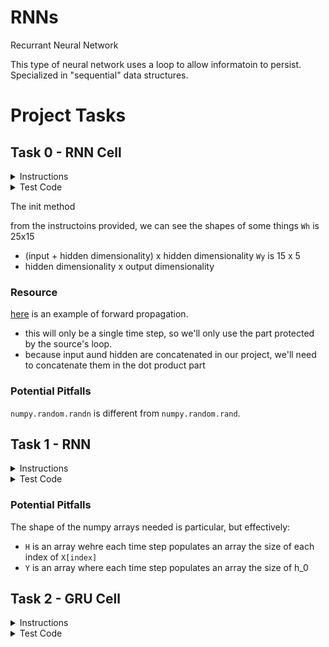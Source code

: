 # RNNs

Recurrant Neural Network

This type of neural network uses a loop to allow informatoin to persist. Specialized in "sequential" data structures.


# Project Tasks

## Task 0 - RNN Cell

<details>
    <summary>Instructions</summary>

Create the class `RNNCell` that represents a cell of a simple RNN:


* class constructor `def __init__(self, i, h, o):`

    * `i` is the dimensionality of the data

    * `h` is the dimensionality of the hidden state

    * `o` is the dimensionality of the outputs

    * Creates the public instance attributes `Wh`, `Wy`, `bh`, by that represent the weights and biases of the cell

        * `Wh` and `bh` are for the concatenated hidden state and input data

        * `Wy` and `by` are for the output

    * The weights should be initialized using a random normal distribution in the order listed above

    * The weights will be used on the right side for matrix multiplication

    * The biases should be initialized as zeros

&nbsp;

  * public instance method `def forward(self, h_prev, x_t):` that performs forward propagation for one time step

    * `x_t` is a `numpy.ndarray` of shape `(m, i)` that contains the data input for the cell

    * `m` is the batche size for the data

    * `h_prev` is a `numpy.ndarray` of shape `(m, h)` containing the previous hidden state

    * The output of the cell should use a softmax activation function

    * Returns: `h_next`, `y`

        * `h_next` is the next hidden state

        * `y` is the output of the cell

</details>


<details>
    <summary>Test Code</summary>
    $ cat 0-main.py
    #!/usr/bin/env python3

    import numpy as np
    RNNCell = __import__('0-rnn_cell').RNNCell

    np.random.seed(0)
    rnn_cell = RNNCell(10, 15, 5)
    print("Wh:", rnn_cell.Wh)
    print("Wy:", rnn_cell.Wy)
    print("bh:", rnn_cell.bh)
    print("by:", rnn_cell.by)
    rnn_cell.bh = np.random.randn(1, 15)
    rnn_cell.by = np.random.randn(1, 5)
    h_prev = np.random.randn(8, 15)
    x_t = np.random.randn(8, 10)
    h, y = rnn_cell.forward(h_prev, x_t)
    print(h.shape)
    print(h)
    print(y.shape)
    print(y)
    $ ./0-main.py
    Wh: [[ 1.76405235  0.40015721  0.97873798  2.2408932   1.86755799 -0.97727788
    0.95008842 -0.15135721 -0.10321885  0.4105985   0.14404357  1.45427351
    0.76103773  0.12167502  0.44386323]
    [ 0.33367433  1.49407907 -0.20515826  0.3130677  -0.85409574 -2.55298982
    0.6536186   0.8644362  -0.74216502  2.26975462 -1.45436567  0.04575852
    -0.18718385  1.53277921  1.46935877]
    [ 0.15494743  0.37816252 -0.88778575 -1.98079647 -0.34791215  0.15634897
    1.23029068  1.20237985 -0.38732682 -0.30230275 -1.04855297 -1.42001794
    -1.70627019  1.9507754  -0.50965218]
    [-0.4380743  -1.25279536  0.77749036 -1.61389785 -0.21274028 -0.89546656
    0.3869025  -0.51080514 -1.18063218 -0.02818223  0.42833187  0.06651722
    0.3024719  -0.63432209 -0.36274117]
    [-0.67246045 -0.35955316 -0.81314628 -1.7262826   0.17742614 -0.40178094
    -1.63019835  0.46278226 -0.90729836  0.0519454   0.72909056  0.12898291
    1.13940068 -1.23482582  0.40234164]
    [-0.68481009 -0.87079715 -0.57884966 -0.31155253  0.05616534 -1.16514984
    0.90082649  0.46566244 -1.53624369  1.48825219  1.89588918  1.17877957
    -0.17992484 -1.07075262  1.05445173]
    [-0.40317695  1.22244507  0.20827498  0.97663904  0.3563664   0.70657317
    0.01050002  1.78587049  0.12691209  0.40198936  1.8831507  -1.34775906
    -1.270485    0.96939671 -1.17312341]
    [ 1.94362119 -0.41361898 -0.74745481  1.92294203  1.48051479  1.86755896
    0.90604466 -0.86122569  1.91006495 -0.26800337  0.8024564   0.94725197
    -0.15501009  0.61407937  0.92220667]
    [ 0.37642553 -1.09940079  0.29823817  1.3263859  -0.69456786 -0.14963454
    -0.43515355  1.84926373  0.67229476  0.40746184 -0.76991607  0.53924919
    -0.67433266  0.03183056 -0.63584608]
    [ 0.67643329  0.57659082 -0.20829876  0.39600671 -1.09306151 -1.49125759
    0.4393917   0.1666735   0.63503144  2.38314477  0.94447949 -0.91282223
    1.11701629 -1.31590741 -0.4615846 ]
    [-0.06824161  1.71334272 -0.74475482 -0.82643854 -0.09845252 -0.66347829
    1.12663592 -1.07993151 -1.14746865 -0.43782004 -0.49803245  1.92953205
    0.94942081  0.08755124 -1.22543552]
    [ 0.84436298 -1.00021535 -1.5447711   1.18802979  0.31694261  0.92085882
    0.31872765  0.85683061 -0.65102559 -1.03424284  0.68159452 -0.80340966
    -0.68954978 -0.4555325   0.01747916]
    [-0.35399391 -1.37495129 -0.6436184  -2.22340315  0.62523145 -1.60205766
    -1.10438334  0.05216508 -0.739563    1.5430146  -1.29285691  0.26705087
    -0.03928282 -1.1680935   0.52327666]
    [-0.17154633  0.77179055  0.82350415  2.16323595  1.33652795 -0.36918184
    -0.23937918  1.0996596   0.65526373  0.64013153 -1.61695604 -0.02432612
    -0.73803091  0.2799246  -0.09815039]
    [ 0.91017891  0.31721822  0.78632796 -0.4664191  -0.94444626 -0.41004969
    -0.01702041  0.37915174  2.25930895 -0.04225715 -0.955945   -0.34598178
    -0.46359597  0.48148147 -1.54079701]
    [ 0.06326199  0.15650654  0.23218104 -0.59731607 -0.23792173 -1.42406091
    -0.49331988 -0.54286148  0.41605005 -1.15618243  0.7811981   1.49448454
    -2.06998503  0.42625873  0.67690804]
    [-0.63743703 -0.39727181 -0.13288058 -0.29779088 -0.30901297 -1.67600381
    1.15233156  1.07961859 -0.81336426 -1.46642433  0.52106488 -0.57578797
    0.14195316 -0.31932842  0.69153875]
    [ 0.69474914 -0.72559738 -1.38336396 -1.5829384   0.61037938 -1.18885926
    -0.50681635 -0.59631404 -0.0525673  -1.93627981  0.1887786   0.52389102
    0.08842209 -0.31088617  0.09740017]
    [ 0.39904635 -2.77259276  1.95591231  0.39009332 -0.65240858 -0.39095338
    0.49374178 -0.11610394 -2.03068447  2.06449286 -0.11054066  1.02017271
    -0.69204985  1.53637705  0.28634369]
    [ 0.60884383 -1.04525337  1.21114529  0.68981816  1.30184623 -0.62808756
    -0.48102712  2.3039167  -1.06001582 -0.1359497   1.13689136  0.09772497
    0.58295368 -0.39944903  0.37005589]
    [-1.30652685  1.65813068 -0.11816405 -0.6801782   0.66638308 -0.46071979
    -1.33425847 -1.34671751  0.69377315 -0.15957344 -0.13370156  1.07774381
    -1.12682581 -0.73067775 -0.38487981]
    [ 0.09435159 -0.04217145 -0.28688719 -0.0616264  -0.10730528 -0.71960439
    -0.81299299  0.27451636 -0.89091508 -1.15735526 -0.31229225 -0.15766702
    2.2567235  -0.70470028  0.94326072]
    [ 0.74718833 -1.18894496  0.77325298 -1.18388064 -2.65917224  0.60631952
    -1.75589058  0.45093446 -0.6840109   1.6595508   1.0685094  -0.4533858
    -0.68783761 -1.2140774  -0.44092263]
    [-0.2803555  -0.36469354  0.15670386  0.5785215   0.34965446 -0.76414392
    -1.43779147  1.36453185 -0.68944918 -0.6522936  -0.52118931 -1.84306955
    -0.477974   -0.47965581  0.6203583 ]
    [ 0.69845715  0.00377089  0.93184837  0.33996498 -0.01568211  0.16092817
    -0.19065349 -0.39484951 -0.26773354 -1.12801133  0.28044171 -0.99312361
    0.84163126 -0.24945858  0.04949498]]
    Wy: [[ 0.49383678  0.64331447 -1.57062341 -0.20690368  0.88017891]
    [-1.69810582  0.38728048 -2.25556423 -1.02250684  0.03863055]
    [-1.6567151  -0.98551074 -1.47183501  1.64813493  0.16422776]
    [ 0.56729028 -0.2226751  -0.35343175 -1.61647419 -0.29183736]
    [-0.76149221  0.85792392  1.14110187  1.46657872  0.85255194]
    [-0.59865394 -1.11589699  0.76666318  0.35629282 -1.76853845]
    [ 0.35548179  0.81451982  0.05892559 -0.18505367 -0.80764849]
    [-1.4465347   0.80029795 -0.30911444 -0.23346666  1.73272119]
    [ 0.68450111  0.370825    0.14206181  1.51999486  1.71958931]
    [ 0.92950511  0.58222459 -2.09460307  0.12372191 -0.13010695]
    [ 0.09395323  0.94304609 -2.73967717 -0.56931205  0.26990435]
    [-0.46684555 -1.41690611  0.86896349  0.27687191 -0.97110457]
    [ 0.3148172   0.82158571  0.00529265  0.8005648   0.07826018]
    [-0.39522898 -1.15942052 -0.08593077  0.19429294  0.87583276]
    [-0.11510747  0.45741561 -0.96461201 -0.78262916 -0.1103893 ]]
    bh: [[0. 0. 0. 0. 0. 0. 0. 0. 0. 0. 0. 0. 0. 0. 0.]]
    by: [[0. 0. 0. 0. 0.]]
    (8, 15)
    [[-0.99999848  0.99990248 -0.99996607 -0.99964416 -0.99988767  0.99908206
    -0.99245617  0.99774775  0.97661676 -0.99746223  0.99999904 -0.99058843
    -0.99202901 -0.99926176 -0.99999667]
    [-0.99268074  0.99986974 -0.9999067   0.26496763 -0.99999992  0.99365559
    0.99997865 -0.92923321  0.9999915   0.99999973 -0.99999416 -0.99999998
    0.99883056  0.99975776 -0.93935595]
    [-0.36902575  0.44492003 -0.99944275 -0.99995563 -0.99992097  0.99665852
    0.72379803 -0.99999326 -0.99999954  0.94773029 -0.97691994 -0.99977637
    0.99980692 -0.67651382 -0.99156369]
    [-0.39806064 -0.99999418 -0.99310123 -1.         -1.         -0.98585334
    -0.99999405 -0.86267795 -0.99999684  0.99762024  0.51839154 -0.99999769
    0.83558747 -0.9998692   0.58947407]
    [-0.99993686  0.99998677  0.81137977 -0.99854303 -0.99556855  0.99953662
    -0.85555078 -0.98745137  0.99413322 -0.85880888 -0.99999992 -0.99999995
    -0.99997633  0.99973741 -0.99869053]
    [-0.9950876   0.99994904 -0.25654338 -0.99954077 -0.90971218 -0.99698643
    0.89590124 -1.         -0.75081061 -0.99999017  0.96185436  0.99998106
    1.         -0.99885591  0.99871836]
    [ 0.99900693  0.99999998  0.99868214  1.          0.99999998  0.95036811
    0.98572661 -0.99999124  0.99999997  0.99999834 -0.99994008  0.99999994
    -0.84676252  0.9999987  -0.95978065]
    [-0.99696688 -0.999886    0.04534836 -0.9992306  -0.9739127   1.
    -0.99999982 -0.99999987 -0.99974037  0.55317951 -0.66867349  0.67942504
    0.99999786 -0.99988625 -0.70956345]]
    (8, 5)
    [[1.50328186e-01 1.29400413e-01 6.14354644e-02 2.35274383e-03
    6.56483193e-01]
    [9.94092370e-01 5.87047609e-04 4.90027791e-03 2.00413513e-04
    2.19891436e-04]
    [9.85207589e-01 2.78196514e-03 1.18935976e-02 1.11375379e-04
    5.47286326e-06]
    [9.97514909e-01 2.42656583e-03 1.15037301e-05 1.89191768e-06
    4.51297575e-05]
    [3.54722882e-02 4.82841223e-05 7.08650891e-01 2.04258139e-01
    5.15703974e-02]
    [7.82585179e-01 2.08891987e-01 6.72865883e-03 6.11072148e-04
    1.18310327e-03]
    [4.50921405e-01 9.84190850e-04 2.73752410e-02 4.67680649e-01
    5.30385145e-02]
    [3.37730695e-01 1.84532669e-05 6.57162397e-01 5.08562982e-03
    2.82459439e-06]]
    $
</details>


The init method

from the instructoins provided, we can see the shapes of some things
`Wh` is 25x15
* (input + hidden dimensionality) x hidden dimensionality
`Wy` is 15 x 5
* hidden dimensionality x output dimensionality

### Resource

[here](https://dev.to/kuthchi/understanding-and-implementing-recurrent-networks-rnns-from-scratch-in-python-46ec) is an example of forward propagation.
* this will only be a single time step, so we'll only use the part protected by the source's loop.
* because input aund hidden are concatenated in our project, we'll need to concatenate them in the dot product part

### Potential Pitfalls

`numpy.random.randn` is different from `numpy.random.rand`.

## Task 1 - RNN

<details>
    <summary>Instructions</summary>

Write the function `def rnn(rnn_cell, X, h_0):` that performs forward propagation for a simple RNN:

* `rnn_cell` is an instance of `RNNCell` that will be used for the forward propagation

* `X` is the data to be used, given as a numpy.ndarray of shape `(t, m, i)`

    * `t` is the maximum number of time steps

    * `m` is the batch size

    * `i` is the dimensionality of the data

* `h_0` is the initial hidden state, given as a `numpy.ndarray` of shape `(m, h)`

  * `h` is the dimensionality of the hidden state

* Returns: `H`, `Y`

    * `H` is a numpy.ndarray containing all of the hidden states

    * `Y` is a numpy.ndarray containing all of the outputs

</details>

<details>
    <summary>Test Code</summary>

```

$ cat 1-main.py
#!/usr/bin/env python3

import numpy as np
RNNCell = __import__('0-rnn_cell').RNNCell
rnn = __import__('1-rnn').rnn

np.random.seed(1)
rnn_cell = RNNCell(10, 15, 5)
rnn_cell.bh = np.random.randn(1, 15)
rnn_cell.by = np.random.randn(1, 5)
X = np.random.randn(6, 8, 10)
h_0 = np.zeros((8, 15))
H, Y = rnn(rnn_cell, X, h_0)
print(H.shape)
print(H)
print(Y.shape)
print(Y)
$ ./1-main.py
(7, 8, 15)
[[[ 0.          0.          0.          0.          0.
    0.          0.          0.          0.          0.
    0.          0.          0.          0.          0.        ]
  [ 0.          0.          0.          0.          0.
    0.          0.          0.          0.          0.
    0.          0.          0.          0.          0.        ]
  [ 0.          0.          0.          0.          0.
    0.          0.          0.          0.          0.
    0.          0.          0.          0.          0.        ]
  [ 0.          0.          0.          0.          0.
    0.          0.          0.          0.          0.
    0.          0.          0.          0.          0.        ]
  [ 0.          0.          0.          0.          0.
    0.          0.          0.          0.          0.
    0.          0.          0.          0.          0.        ]
  [ 0.          0.          0.          0.          0.
    0.          0.          0.          0.          0.
    0.          0.          0.          0.          0.        ]
  [ 0.          0.          0.          0.          0.
    0.          0.          0.          0.          0.
    0.          0.          0.          0.          0.        ]
  [ 0.          0.          0.          0.          0.
    0.          0.          0.          0.          0.
    0.          0.          0.          0.          0.        ]]

 [[ 0.28045646  0.31045845  0.99989202  0.99376927 -0.79365613
   -0.96748347  0.87706931  0.99999947  0.99994207  0.99846898
   -0.9998936  -0.99599063 -0.98354763  0.91448074 -0.99979356]
  [ 0.99999489  0.89822683  0.24147191 -0.9803711   0.97621493
   -0.98164731 -0.99994247  0.8986866  -0.99999887 -0.99143954
   -0.96021992  0.69187855  0.99995412 -0.99854789  0.96504703]
  [-0.99374166  0.02430002  0.99860303  0.4806379  -0.95292346
   -0.94778081  0.991254    0.99993389  0.99993849  0.99997438
    0.2696434  -0.99997511 -0.85786199  0.99935457 -0.89784401]
  [-0.99979182  0.02093496 -0.72250908  0.23679642  0.99706722
   -0.73430469  0.48017722 -0.99801748 -0.99338301 -0.76416571
    0.79033555  0.77277814  0.93892152  0.9979191   0.27925815]
  [-0.08989532  0.72431641 -0.9834093  -0.97786125  0.99273298
    0.0648553   0.84989032 -0.99598787  0.9715782  -0.99881274
   -0.99824865 -0.927426   -0.90669173 -0.99667088  0.22362337]
  [ 0.99999349  0.99907395 -0.7328029  -0.82304935 -0.99840166
    0.39011906 -0.97274826  0.93085651  0.96715781  0.99934149
   -0.89743926 -0.99989968  0.99999499 -0.9992797   0.99999925]
  [ 0.99888157  0.94903062  0.6019996  -0.75694962  0.9791763
   -0.99782011 -0.98474459  0.99223421 -0.13680496  0.99841024
   -0.84903426 -0.99979527  0.9954165  -0.98588104  0.98710578]
  [-0.94010273  0.97958914  0.98473426  0.99992105  0.9942734
   -0.99992946 -0.96419606  0.87329534 -0.99969588 -0.84355236
   -0.99990703 -0.15378654 -0.99639429  0.99933908 -0.99999999]]

 [[ 0.9815382   0.99975809 -0.99999611 -0.99889033  0.99999956
   -0.73199948 -0.99997184 -0.99999878 -0.99999997  0.16158584
   -0.12582106  0.57804071 -0.36649548 -0.96993281  0.99996427]
  [ 1.          0.96687647 -0.9999892  -0.99999959 -0.98924235
   -0.89048619 -0.81080926  0.99914494  0.9998444  -0.46987305
    0.99999997 -0.8528737   0.99999703  0.97480799  0.99999998]
  [ 0.42638934  0.99993147 -0.98858238  0.65298896 -0.89179354
    0.93632617 -0.99999792 -0.97639015 -0.98939696  0.99984502
   -0.99998672 -0.9923783  -0.99894376  0.99960725  0.99997181]
  [ 0.98772319 -0.96799441  0.99999999 -0.27872584  0.85383884
   -0.8958682   0.06974888  1.          0.9799729  -0.99885011
   -0.99699069  0.4808139   0.99999974 -0.99968142 -0.97519996]
  [ 0.9999942   0.9999832  -0.99083785 -0.99983663 -0.13661462
    0.99681593 -0.99955258 -0.99878508 -0.99999632  0.9837929
    0.95365885  0.71883932  0.99994997 -0.20605515  0.9860499 ]
  [-0.9997258  -0.70631316 -0.99997618 -0.79925605  0.76156785
   -0.99924321  0.99995866 -0.99999192 -0.99851465  0.99995641
    0.99999921 -0.99825848  0.56082086  0.99972991  0.99214777]
  [-0.97776349  0.98531597 -0.98603718 -0.99997529 -0.99877658
   -0.99846643  0.99990333  0.99998432  0.99999995  0.97310843
    0.99957781 -0.99999256 -0.9928038   0.99999749 -0.99971894]
  [-0.58848448  0.99999996  0.94813681 -0.99985365  0.9987632
   -0.99787217 -0.99999009  0.99999991 -0.70731186 -0.49599127
   -0.99999292 -0.53067278  0.4024293  -0.99915486 -0.67705857]]

 [[ 0.02159932 -0.05766207 -0.94671164 -0.99952243  0.99023373
   -0.99813696  0.98165231  0.95986812  0.73822398 -0.99979411
    0.99986866  0.91883766  0.9319941   0.90178918 -0.99832848]
  [ 0.99576182 -1.          0.86495505  0.98717356  0.14114621
   -0.97843701  1.         -0.60102639  0.99999885 -0.57861717
   -0.98868325 -0.99999997 -0.99999699 -0.69776196  0.99987619]
  [-0.55280313  0.99976263  0.99988335 -0.999997    0.99237028
   -0.99309361 -0.9999836   0.98585978  0.99983873  0.32184158
    0.99234585 -0.99995741 -0.047329   -0.99984502  0.79266748]
  [ 0.99980497  0.99998602 -0.99740112 -0.13760479  0.99965104
   -0.99999817 -0.87675883  0.49148907 -1.          0.7377697
    0.40436698  0.90998368  0.99989247  0.83571544 -0.95175215]
  [-0.99999984  0.74499587  0.11261136  0.99998851  0.66476238
   -0.99992827  0.77148665  0.84746372  0.72194754 -0.5670646
    0.99999972 -0.94629     0.99999989  0.97452966  0.88199388]
  [ 0.94859395  0.99983854  0.99197782  0.95895055  0.99796328
   -0.97890206 -0.99998505  0.95152523 -0.17100548 -0.89926769
   -0.99999915 -0.41555534  1.         -0.99957806 -0.99986577]
  [ 0.83180133  0.89324935 -0.99944177  0.99187644  0.99998602
   -0.99662278 -0.99993212 -0.64624145 -1.          0.35314965
   -0.99999639 -0.39302021 -0.99986923 -0.56620403  0.78013651]
  [-0.87272308  0.99999776 -0.99641196 -0.99995886  0.98727232
   -0.99997324 -0.99998595  0.99999381 -0.91757624 -0.98401138
   -0.99995904  0.98699872 -0.99999997  1.         -0.99999795]]

 [[ 0.99973886  0.99132092 -0.63798222  0.99999984  0.99763983
   -0.99770045  0.92359832  0.99950424 -0.99999996 -0.99924437
   -0.99987421  0.90362999  0.99997099 -0.99292097  0.99850743]
  [ 0.92764281 -0.44729884  0.53546242 -0.99999879 -0.91734635
    0.99976384 -0.05921623 -1.         -0.96364256  0.71184662
    0.99999792  0.33194123  0.62158957  0.99999966 -0.99126856]
  [-0.99984019  0.987753    0.99950054 -0.93855015 -0.97806637
   -0.99103239 -0.99987339  1.          0.94280891  0.99654101
    0.93116071 -0.99994871 -0.99995264  0.99999628 -0.99998721]
  [-0.95371495  0.94934198 -0.96334859  0.56366756  0.99989258
   -0.99999997  0.99999982  0.99995748  0.9996443  -0.99999822
   -0.99996934 -0.999464   -0.99960469  0.59891462  0.99636704]
  [-0.9996027  -0.30383752  0.99999901  0.92225063  0.84680583
    0.85076494  0.9549862   0.99629471  0.99996193 -0.92100452
   -0.99996395 -0.95870281 -0.31280611 -0.04465962 -0.93219184]
  [ 0.99961341  0.99999987  0.86089999 -0.99980201  0.99996125
   -1.         -0.99593006  0.99999861 -0.9996089   0.99998952
   -0.99984119 -0.99995972 -0.73018449  0.99659812 -0.32810449]
  [ 0.49499662  0.94878701  0.99998349 -0.99999992  0.93379934
   -0.96794208  0.98152386  0.99999881  0.99985026 -0.98271635
    0.98016441  0.66655832 -0.36553736 -0.88051456 -0.99999605]
  [-0.98906341  1.         -0.9990707   0.56028665  0.99977379
   -0.9999998   0.81034224  0.99999838 -0.96947611 -0.28188414
   -1.         -0.72740659 -0.99997677 -0.99986566 -0.99949994]]

 [[-0.99938611  0.99999992  0.99813296 -0.99991354 -0.90570141
   -0.99999959  0.99847095  0.99998858 -0.99972975  0.96599203
    0.99989105  0.99998407  0.99992     0.99999936 -0.99999991]
  [-0.71719667 -0.88874829 -0.99999958  0.82287298  0.99999962
   -0.99962592 -0.90300796 -0.99999999  0.99233587 -0.99999978
   -0.99960591 -0.99997517 -0.94404022 -0.95862619  0.99999817]
  [-0.96449187 -0.74738847 -0.99966005  0.05593934  0.91594293
   -0.77541434 -0.99818207  0.98403668 -0.99998974  0.99412781
   -0.99991264 -0.99990515 -0.78348295 -0.99992008  0.99998808]
  [ 0.9058035   0.96669291  0.98574722 -0.99999363  0.83068998
    0.99665673  0.9839001  -0.71499509 -0.28285442 -0.9932421
   -0.99993026  0.85980809 -0.99998982  0.93679885 -0.99631899]
  [-0.74371926  0.99868899  0.02380641 -0.99990951  0.83917959
    0.99982723 -0.98293373 -0.9953362   0.40475569 -0.46463964
   -0.99997256 -0.22627056 -0.99771933  0.99995235  0.99975447]
  [ 0.99956181 -0.57223021 -1.         -1.          0.99961364
    0.20530549  0.99999082 -0.80890552  1.         -0.99926037
   -0.99353919 -0.99999997 -0.99890894 -0.99993789  1.        ]
  [ 1.         -0.88851657 -0.99936741 -0.93368475 -0.99858243
   -0.8420648  -0.49278096  0.99999939 -0.9987008   0.66207558
   -0.99940121 -0.98451163 -0.64710583  0.91651861  0.99999565]
  [-0.92335828  0.9999984  -0.99921281 -0.99999848  0.99987883
    0.14368028 -0.83952698  0.33506722 -0.99983511 -0.71454207
   -0.99094859  0.99998169 -0.93897545  0.94914723 -0.99999569]]

 [[ 0.81091007  0.99999978 -0.99998584  0.99999927 -0.94066741
   -0.99988382 -0.99999856  0.99999999  0.32992442  0.99999663
   -0.99986172 -0.94084609  0.99996864 -0.93731369  0.9981379 ]
  [ 0.99666395  0.95060637  0.99999853 -0.99991407 -0.33407483
    0.9999924  -0.99848749 -0.99959001 -0.99942914 -0.99999891
    0.47030998  0.99925872 -0.99454294  0.98317593 -0.9999999 ]
  [ 0.99999389 -0.9999719   0.54181066 -0.99998821  0.70840716
    0.99305167  0.99917166  0.99977397  0.9999967   0.53627041
   -0.99883948  0.56148125  0.65566993  0.18684821 -0.99994887]
  [-0.97778943  0.99999991 -0.37748688 -0.99852086 -0.96325587
   -0.99993016  0.52183541  0.99999989  0.99865056  0.96606915
   -0.99970049 -0.99999344 -0.99955457  0.91387983 -0.92541392]
  [-0.33524436 -0.99228988  0.99053526 -0.9999978   0.56645869
    0.98686703  0.97420129  0.99971929  0.99999994 -0.99885937
   -0.99998253 -0.99966099 -0.99986669 -0.98748643  0.99519547]
  [ 0.99999936  0.88242893  0.99972709 -0.99989659 -0.98646752
    0.98350029  0.91751893  0.99807048  0.77214128  0.99575033
    0.99511003 -0.99817847  0.93593858 -0.96661803 -0.99999965]
  [ 0.99999871  0.98706162 -0.99962856 -0.99999997  0.99299962
   -0.99991992 -0.37353737 -0.99861834  0.80033388 -0.999521
   -0.99645465 -0.99995551 -0.99997417 -0.99960322 -0.99937268]
  [-0.97563483  1.          0.86680386  0.9478412   0.85215271
   -0.99999729 -0.99879042  1.          0.05365269 -0.98268965
   -1.         -0.6138904  -0.99999967 -0.93869083 -0.99999815]]]
(6, 8, 5)
[[[6.02764349e-04 9.78573782e-01 1.46585015e-03 1.93515759e-02
   6.02762159e-06]
  [6.12269689e-01 6.29839290e-02 1.62654094e-01 7.93670905e-06
   1.62084351e-01]
  [1.99736920e-03 5.22377931e-02 4.67547169e-02 8.99000614e-01
   9.50642515e-06]
  [7.11110766e-02 3.27336483e-07 2.32458061e-03 9.56977764e-02
   8.30866239e-01]
  [1.41053218e-01 1.71447100e-05 2.34415896e-01 2.34153123e-01
   3.90360618e-01]
  [1.68918850e-05 9.85785166e-01 1.40916427e-02 1.76315123e-05
   8.86681940e-05]
  [2.18270168e-02 5.06723004e-01 1.28214688e-01 5.94005471e-06
   3.43229351e-01]
  [6.42820710e-01 1.14977041e-01 2.07116979e-02 2.21259809e-01
   2.30741223e-04]]

 [[4.27688402e-02 1.28547418e-04 7.02097080e-05 2.87816217e-07
   9.57032115e-01]
  [8.77512203e-02 1.45722683e-01 7.30047202e-01 3.60173974e-02
   4.61497335e-04]
  [1.88771525e-02 7.18871246e-01 1.12523544e-04 6.46568826e-02
   1.97482196e-01]
  [4.02519423e-04 2.77138307e-02 9.71758006e-01 1.00608781e-04
   2.50347609e-05]
  [1.68081359e-03 1.19914660e-03 6.22096569e-05 7.52586383e-06
   9.97050304e-01]
  [1.65623211e-03 1.84309538e-09 7.04837061e-05 1.22898450e-03
   9.97044298e-01]
  [3.31019436e-02 2.19904501e-03 1.67712781e-02 9.47869654e-01
   5.80793423e-05]
  [3.88821566e-01 7.46006953e-02 5.26187330e-01 1.44664463e-03
   8.94376411e-03]]

 [[1.27127879e-01 2.55178577e-05 7.11422168e-01 1.59518772e-01
   1.90566283e-03]
  [1.92396643e-02 5.66697620e-02 8.69674118e-01 2.62530433e-02
   2.81634123e-02]
  [1.95622455e-03 4.56324338e-04 9.97387793e-01 5.67342097e-05
   1.42923666e-04]
  [3.23852787e-01 2.73246507e-01 9.69547485e-04 2.74693676e-04
   4.01656465e-01]
  [2.63927720e-03 2.30597523e-05 2.89829584e-01 7.06800178e-01
   7.07901653e-04]
  [5.87307049e-04 9.94837879e-01 4.52722586e-03 1.80139545e-05
   2.95742406e-05]
  [8.48929070e-02 1.99892283e-01 4.75633094e-04 7.49325498e-05
   7.14664244e-01]
  [9.86862092e-01 3.15973762e-04 4.59252609e-03 8.07840715e-03
   1.51000779e-04]]

 [[1.50251289e-01 1.13349048e-01 3.97280374e-02 2.10540508e-04
   6.96461085e-01]
  [1.20501119e-01 1.26276637e-01 2.32078711e-03 7.33183198e-02
   6.77583136e-01]
  [6.83492105e-02 5.12578287e-01 1.99424597e-01 2.19638835e-01
   9.06990368e-06]
  [1.61749503e-02 1.24393171e-05 2.33386499e-01 7.50178542e-01
   2.47569293e-04]
  [1.29383732e-05 1.39683586e-04 2.26281663e-01 7.73565165e-01
   5.50060522e-07]
  [8.44947562e-01 1.20867399e-01 7.94345461e-04 6.71232740e-05
   3.33235706e-02]
  [2.44169572e-01 2.20121690e-03 7.51974640e-01 1.15433455e-03
   5.00236697e-04]
  [5.54985544e-01 1.07253256e-01 9.29988727e-02 2.17693424e-01
   2.70689034e-02]]

 [[8.88640162e-01 1.56698297e-02 5.87276466e-03 3.38939050e-02
   5.59233387e-02]
  [7.20440165e-04 1.51107080e-04 9.69401595e-01 2.89622444e-02
   7.64613664e-04]
  [5.18213410e-03 7.88054298e-02 9.01350047e-01 1.23750625e-03
   1.34248832e-02]
  [8.67188767e-01 5.99752369e-05 3.99155126e-04 2.91664829e-02
   1.03185620e-01]
  [1.56583601e-01 1.29704780e-05 6.58342234e-02 6.60285309e-01
   1.17283896e-01]
  [3.20428542e-02 2.90915538e-05 7.04098394e-01 2.05593966e-02
   2.43270264e-01]
  [1.10339169e-01 8.64722134e-01 1.87112048e-02 1.84963618e-03
   4.37785621e-03]
  [8.91331225e-01 3.16632800e-04 5.87351108e-03 9.84343760e-02
   4.04425538e-03]]

 [[9.08880658e-07 9.99908252e-01 8.69753930e-05 4.21788139e-07
   3.44145611e-06]
  [9.75097062e-01 1.50206450e-02 2.12500754e-04 6.04149827e-03
   3.62829443e-03]
  [9.18773353e-04 1.90293262e-02 9.61409118e-01 1.48018825e-02
   3.84089978e-03]
  [6.39729040e-02 3.61861035e-02 3.21801012e-02 8.67488783e-01
   1.72107765e-04]
  [1.92204055e-05 2.30711346e-06 9.98321849e-01 1.65511248e-03
   1.51079814e-06]
  [1.94110352e-04 9.72377591e-01 2.60185598e-02 1.17648609e-03
   2.33252810e-04]
  [8.89470463e-01 5.79353700e-03 2.44302401e-02 6.32135155e-03
   7.39844085e-02]
  [1.46229725e-02 6.28168571e-01 3.38577126e-01 1.86234640e-02
   7.86667391e-06]]]
$
```

</details>

### Potential Pitfalls

The shape of the numpy arrays needed is particular, but effectively:

* `H` is an array wehre each time step populates an array the size of each index of `X[index]`
* `Y` is an array where each time step populates an array the size of h_0


## Task 2 - GRU Cell

<details>
    <summary>Instructions</summary>

Create the class `GRUCell` that represents a gated recurrent unit:

class constructor `def __init__(self, i, h, o):`
* `i` is the dimensionality of the data
* `h` is the dimensionality of the hidden state
* `o` is the dimensionality of the outputs
* Creates the public instance attributes `Wz`, `Wr`, `Wh`, `Wy`, `bz`, `br`, `bh`, `by` that represent the weights and biases of the cell
*   `Wz`and `bz` are for the update gate
*   `Wr`and `br` are for the reset gate
*   `Wh`and `bh` are for the intermediate hidden state
*   `Wy`and `by` are for the output
* The weights should be initialized using a random normal distribution in the order listed above
*   The weights will be used on the right side for matrix multiplication
*   The biases should be initialized as zeros


public instance method `def forward(self, h_prev, x_t):` that performs forward propagation for one time step
* `x_t` is a `numpy.ndarray` of shape `(m, i)` that contains the data input for the cell
  * `m` is the batche size for the data
* `h_prev` is a `numpy.ndarray` of shape `(m, h)` containing the previous hidden state
* The output of the cell should use a softmax activation function
* Returns: `h_next`, `y`
*   `h_next` is the next hidden state
*   `y` is the output of the cell

</details>

<details>
    <summary>Test Code</summary>

```

$ cat 2-main.py
#!/usr/bin/env python3

import numpy as np
GRUCell = __import__('2-gru_cell').GRUCell

np.random.seed(2)
gru_cell = GRUCell(10, 15, 5)
print("Wz:", gru_cell.Wz)
print("Wr:", gru_cell.Wr)
print("Wh:", gru_cell.Wh)
print("Wy:", gru_cell.Wy)
print("bz:", gru_cell.bz)
print("br:", gru_cell.br)
print("bh:", gru_cell.bh)
print("by:", gru_cell.by)
gru_cell.bz = np.random.randn(1, 15)
gru_cell.br = np.random.randn(1, 15)
gru_cell.bh = np.random.randn(1, 15)
gru_cell.by = np.random.randn(1, 5)
h_prev = np.random.randn(8, 15)
x_t = np.random.randn(8, 10)
h, y = gru_cell.forward(h_prev, x_t)
print(h.shape)
print(h)
print(y.shape)
print(y)
$ ./2-main.py
Wz: [[-4.16757847e-01 -5.62668272e-02 -2.13619610e+00  1.64027081e+00
  -1.79343559e+00 -8.41747366e-01  5.02881417e-01 -1.24528809e+00
  -1.05795222e+00 -9.09007615e-01  5.51454045e-01  2.29220801e+00
   4.15393930e-02 -1.11792545e+00  5.39058321e-01]
 [-5.96159700e-01 -1.91304965e-02  1.17500122e+00 -7.47870949e-01
   9.02525097e-03 -8.78107893e-01 -1.56434170e-01  2.56570452e-01
  -9.88779049e-01 -3.38821966e-01 -2.36184031e-01 -6.37655012e-01
  -1.18761229e+00 -1.42121723e+00 -1.53495196e-01]
 [-2.69056960e-01  2.23136679e+00 -2.43476758e+00  1.12726505e-01
   3.70444537e-01  1.35963386e+00  5.01857207e-01 -8.44213704e-01
   9.76147160e-06  5.42352572e-01 -3.13508197e-01  7.71011738e-01
  -1.86809065e+00  1.73118467e+00  1.46767801e+00]
 [-3.35677339e-01  6.11340780e-01  4.79705919e-02 -8.29135289e-01
   8.77102184e-02  1.00036589e+00 -3.81092518e-01 -3.75669423e-01
  -7.44707629e-02  4.33496330e-01  1.27837923e+00 -6.34679305e-01
   5.08396243e-01  2.16116006e-01 -1.85861239e+00]
 [-4.19316482e-01 -1.32328898e-01 -3.95702397e-02  3.26003433e-01
  -2.04032305e+00  4.62555231e-02 -6.77675577e-01 -1.43943903e+00
   5.24296430e-01  7.35279576e-01 -6.53250268e-01  8.42456282e-01
  -3.81516482e-01  6.64890091e-02 -1.09873895e+00]
 [ 1.58448706e+00 -2.65944946e+00 -9.14526229e-02  6.95119605e-01
  -2.03346655e+00 -1.89469265e-01 -7.72186654e-02  8.24703005e-01
   1.24821292e+00 -4.03892269e-01 -1.38451867e+00  1.36723542e+00
   1.21788563e+00 -4.62005348e-01  3.50888494e-01]
 [ 3.81866234e-01  5.66275441e-01  2.04207979e-01  1.40669624e+00
  -1.73795950e+00  1.04082395e+00  3.80471970e-01 -2.17135269e-01
   1.17353150e+00 -2.34360319e+00  1.16152149e+00  3.86078048e-01
  -1.13313327e+00  4.33092555e-01 -3.04086439e-01]
 [ 2.58529487e+00  1.83533272e+00  4.40689872e-01 -7.19253841e-01
  -5.83414595e-01 -3.25049628e-01 -5.60234506e-01 -9.02246068e-01
  -5.90972275e-01 -2.76179492e-01 -5.16883894e-01 -6.98589950e-01
  -9.28891925e-01  2.55043824e+00 -1.47317325e+00]
 [-1.02141473e+00  4.32395701e-01 -3.23580070e-01  4.23824708e-01
   7.99179995e-01  1.26261366e+00  7.51964849e-01 -9.93760983e-01
   1.10914328e+00 -1.76491773e+00 -1.14421297e-01 -4.98174194e-01
  -1.06079904e+00  5.91666521e-01 -1.83256574e-01]
 [ 1.01985473e+00 -1.48246548e+00  8.46311892e-01  4.97940148e-01
   1.26504175e-01 -1.41881055e+00 -2.51774118e-01 -1.54667461e+00
  -2.08265194e+00  3.27974540e+00  9.70861320e-01  1.79259285e+00
  -4.29013319e-01  6.96197980e-01  6.97416272e-01]
 [ 6.01515814e-01  3.65949071e-03 -2.28247558e-01 -2.06961226e+00
   6.10144086e-01  4.23496900e-01  1.11788673e+00 -2.74242089e-01
   1.74181219e+00 -4.47500876e-01 -1.25542722e+00  9.38163671e-01
  -4.68346260e-01 -1.25472031e+00  1.24823646e-01]
 [ 7.56502143e-01  2.41439629e-01  4.97425649e-01  4.10869262e+00
   8.21120877e-01  1.53176032e+00 -1.98584577e+00  3.65053516e-01
   7.74082033e-01 -3.64479092e-01 -8.75979478e-01  3.96520159e-01
  -3.14617436e-01 -5.93755583e-01  1.14950057e+00]
 [ 1.33556617e+00  3.02629336e-01 -4.54227855e-01  5.14370717e-01
   8.29458431e-01  6.30621967e-01 -1.45336435e+00 -3.38017777e-01
   3.59133332e-01  6.22220414e-01  9.60781945e-01  7.58370347e-01
  -1.13431848e+00 -7.07420888e-01 -1.22142917e+00]
 [ 1.80447664e+00  1.80409807e-01  5.53164274e-01  1.03302907e+00
  -3.29002435e-01 -1.15100294e+00 -4.26522471e-01 -1.48147191e-01
   1.50143692e+00  8.69598198e-01 -1.08709057e+00  6.64221413e-01
   7.34884668e-01 -1.06136574e+00 -1.08516824e-01]
 [-1.85040397e+00  3.30488064e-01 -3.15693210e-01 -1.35000210e+00
  -6.98170998e-01  2.39951198e-01 -5.52949440e-01  2.99526813e-01
   5.52663696e-01 -8.40443012e-01 -3.12270670e-01  2.14467809e+00
   1.21105582e-01 -8.46828752e-01  6.04624490e-02]
 [-1.33858888e+00  1.13274608e+00  3.70304843e-01  1.08580640e+00
   9.02179395e-01  3.90296450e-01  9.75509412e-01  1.91573647e-01
  -6.62209012e-01 -1.02351498e+00 -4.48174823e-01 -2.50545813e+00
   1.82599446e+00 -1.71406741e+00 -7.66395640e-02]
 [-1.31756727e+00 -2.02559359e+00 -8.22453750e-02 -3.04666585e-01
  -1.59724130e-01  5.48946560e-01 -6.18375485e-01  3.78794466e-01
   5.13251444e-01 -3.34844125e-01 -2.83519516e-01  5.38424263e-01
   5.72509465e-02  1.59088487e-01 -2.37440268e+00]
 [ 5.85199353e-02  3.76545911e-01 -1.35479764e-01  3.35908395e-01
   1.90437591e+00  8.53644334e-02  6.65334278e-01 -8.49995503e-01
  -8.52341797e-01 -4.79985112e-01 -1.01964910e+00 -7.60113841e-03
  -9.33830661e-01 -1.74996844e-01 -1.43714343e+00]
 [-1.65220029e+00 -6.75661789e-01 -1.06706712e+00 -6.52931145e-01
  -6.12094750e-01 -3.51262461e-01  1.04547799e+00  1.36901602e+00
   7.25353259e-01 -3.59474459e-01  1.49695179e+00 -1.53111111e+00
  -2.02336394e+00  2.67972576e-01 -2.20644541e-03]
 [-1.39291883e-01  3.25654693e-02 -1.64056022e+00 -1.15669917e+00
   1.23403468e+00  1.02818490e+00 -7.21879726e-01  1.93315697e+00
  -1.07079633e+00 -5.71381608e-01  2.92432067e-01 -1.19499989e+00
  -4.87930544e-01 -1.73071165e-01 -3.95346401e-01]
 [ 8.70840765e-01  5.92806797e-01 -1.09929731e+00 -6.81530644e-01
   1.80066685e-01 -6.69310440e-02 -7.87749540e-01  4.24753672e-01
   8.19885117e-01 -6.31118683e-01  7.89059649e-01 -1.62167380e+00
  -1.61049926e+00  4.99939764e-01 -8.34515207e-01]
 [-9.96959687e-01 -2.63388077e-01 -6.77360492e-01  3.27067038e-01
  -1.45535944e+00 -3.71519124e-01  3.16096597e+00  1.09951013e-01
  -1.91352322e+00  5.99820429e-01  5.49384465e-01  1.38378103e+00
   1.48349243e-01 -6.53541444e-01  1.40883398e+00]
 [ 7.12061227e-01 -1.80071604e+00  7.47598942e-01 -2.32897001e-01
   1.11064528e+00 -3.73338813e-01  7.86146070e-01  1.94168696e-01
   5.86204098e-01 -2.03872918e-02 -4.14408598e-01  6.73134124e-02
   6.31798924e-01  4.17592731e-01  1.61517627e+00]
 [ 4.25606211e-01  6.35363758e-01  2.10222927e+00  6.61264168e-02
   5.35558351e-01 -6.03140792e-01  4.19576292e-02  1.64191464e+00
   3.11697707e-01  1.45116990e+00 -1.06492788e+00 -1.40084545e+00
   3.07525527e-01 -1.36963867e+00  2.67033724e+00]
 [ 1.24845030e+00 -1.24572655e+00 -1.67168774e-01 -5.76610930e-01
   4.16021749e-01 -5.78472626e-02  9.31887358e-01  1.46833213e+00
  -2.21320943e-01 -1.17315562e+00  5.62669078e-01 -1.64515057e-01
   1.14485538e+00 -1.52117687e-01  8.29789046e-01]]
Wr: [[ 3.36065952e-01 -1.89044051e-01 -4.49328601e-01  7.13524448e-01
   2.52973487e+00  8.37615794e-01 -1.31682403e-01  7.07592866e-01
   1.14053878e-01 -1.28089518e+00  3.09846277e-01  1.54829069e+00
  -3.15828043e-01 -1.12590378e+00  4.88496666e-01]
 [ 1.83094666e+00  9.40175993e-01  1.01871705e+00  2.30237829e+00
   1.62109298e+00  7.12683273e-01 -2.08703629e-01  1.37617991e-01
  -1.03352168e-01  8.48350567e-01 -8.83125561e-01  1.54538683e+00
   1.45840073e-01 -4.00106056e-01  8.15206041e-01]
 [-2.07492237e+00 -8.34437391e-01 -6.57718447e-01  8.20564332e-01
  -4.89157001e-01  1.42496703e+00 -4.46857897e-01  5.21109431e-01
  -7.08194380e-01  1.15553059e+00 -2.54530459e-01  5.18924924e-01
  -4.92994911e-01 -1.08654815e+00 -2.30917497e-01]
 [ 1.09801004e+00 -1.01787805e+00 -1.52939136e+00 -3.07987737e-01
   7.80754356e-01 -1.05583964e+00 -5.43883381e-01  1.84301739e-01
  -3.30675843e-01  2.87208202e-01  1.18952814e+00  2.12015479e-02
  -6.54096803e-02  7.66115904e-01 -6.16350846e-02]
 [-9.52897152e-01 -1.01446306e+00 -1.11526396e+00  1.91260068e+00
  -4.52632031e-02  5.76909718e-01  7.17805695e-01 -9.38998998e-01
   6.28775807e-01 -5.64493432e-01 -2.08780746e+00 -2.15050132e-01
  -1.07502856e+00 -3.37972149e-01  3.43212732e-01]
 [ 2.28253964e+00 -4.95778848e-01 -1.63962832e-01  3.71622161e-01
   1.86521520e-01 -1.58429224e-01 -1.08292956e+00 -9.56625520e-01
  -1.83376735e-01 -1.15980690e+00 -6.57768362e-01 -1.25144841e+00
   1.12448286e+00 -1.49783981e+00  1.90201722e+00]
 [-5.80383038e-01 -1.05491567e+00 -1.18275720e+00  7.79480054e-01
   1.02659795e+00 -8.48666001e-01  3.31539648e-01 -1.49591353e-01
  -2.42440600e-01  1.51197175e-01  7.65069481e-01 -1.91663052e+00
  -2.22734129e+00  2.06689897e-01 -7.08763560e-02]
 [ 6.84759969e-01 -1.70753905e+00 -9.86569665e-01  1.54353634e+00
  -1.31027053e+00  3.63433972e-01 -7.94872445e-01 -4.05286267e-01
  -1.37775793e+00  1.18604868e+00 -1.90382114e+00 -1.19814038e+00
  -9.10065643e-01  1.17645419e+00  2.99210670e-01]
 [ 6.79267178e-01 -1.76606800e-02  2.36040923e-01  4.94035871e-01
   1.54627765e+00  2.46857508e-01 -1.46877580e+00  1.14709994e+00
   9.55569845e-02 -1.10743873e+00 -1.76286141e-01 -9.82755667e-01
   2.08668273e+00 -3.44623671e-01 -2.00207923e+00]
 [ 3.03234433e-01 -8.29874845e-01  1.28876941e+00  1.34925462e-01
  -1.77860064e+00 -5.00791490e-01 -1.08816157e+00 -7.57855553e-01
  -6.43744900e-01 -2.00878453e+00  1.96262894e-01 -8.75896370e-01
  -8.93609209e-01  7.51902355e-01  1.89693224e+00]
 [-6.29079151e-01  1.81208553e+00 -2.05626574e+00  5.62704887e-01
  -5.82070757e-01 -7.40029749e-02 -9.86496364e-01 -5.94722499e-01
  -3.14811843e-01 -3.46940532e-01  4.11443516e-01  2.32639090e+00
  -6.34053128e-01 -1.54409962e-01 -1.74928880e+00]
 [-2.51957930e+00  1.39116243e+00 -1.32934644e+00 -7.45596414e-01
   2.12608498e-02  9.10917515e-01  3.15276082e-01  1.86620821e+00
  -1.82497623e-01 -1.82826634e+00  1.38955717e-01  1.19450165e-01
  -8.18899200e-01 -3.32639265e-01 -5.86387955e-01]
 [ 1.73451634e+00 -6.12751558e-01 -1.39344202e+00  2.79433757e-01
  -1.82223127e+00  4.27017458e-01  4.06987749e-01 -8.44308241e-01
  -5.59820113e-01 -6.00520405e-01  1.61487324e+00  3.94953220e-01
  -1.20381347e+00 -1.24747243e+00 -7.75462496e-02]
 [-1.33397514e-02 -7.68323250e-01  2.91234010e-01 -1.97330948e-01
   1.07682965e+00  4.37410232e-01 -9.31978663e-02  1.35631416e-01
  -8.82708822e-01  8.84744194e-01  3.83204463e-01 -4.16994149e-01
   1.17796550e-01 -5.36685309e-01  2.48718458e+00]
 [-4.51361054e-01  5.18836127e-01  3.64448005e-01 -7.98348729e-01
   5.65779713e-03 -3.20934708e-01  2.49513550e-01  2.56308392e-01
   7.67625083e-01  7.83020087e-01 -4.07063047e-01 -5.24891667e-01
  -5.89808683e-01 -8.62531086e-01 -1.74287290e+00]
 [ 6.03671461e-01 -7.96134520e-02 -2.11272691e-01 -1.65773474e+00
  -1.50104009e+00 -2.51543946e+00 -1.02961031e-01  6.69229029e-01
   5.94309157e-01 -7.81073374e-02 -1.07873949e+00 -8.98162946e-03
   2.35933432e-03  7.05752538e-01  7.65867459e-01]
 [-2.66236738e-01 -3.46853660e-02  6.96193752e-01  4.57188521e-01
  -1.70701551e-01 -2.16861850e+00 -6.65180166e-01  8.38712986e-01
   1.49827950e-01  9.53177400e-01 -3.45241965e-01  8.02706183e-02
   7.93524596e-01  6.87824159e-01  3.91682864e-01]
 [ 1.08885847e+00  1.33531175e+00  1.39034601e+00 -1.65167960e+00
  -4.86318581e-01 -3.28568470e-01 -3.64615003e-01 -1.63761438e+00
   1.30112042e+00 -1.00130515e+00  9.94992653e-02 -2.40422605e+00
  -5.07073802e-01 -2.58049426e-01 -9.35868914e-01]
 [ 7.35410461e-01  2.38048446e+00 -8.75581330e-01 -8.65209964e-01
   1.75181816e+00  5.62041138e-01 -3.16094028e-01 -1.27955688e+00
   7.32650013e-01  2.13158678e-01  1.55251343e+00 -8.70952113e-01
  -1.73561386e-01 -3.07935389e-01 -2.16831265e-01]
 [ 1.05763457e+00  8.42369345e-01 -6.40418910e-01 -9.23232894e-02
  -2.30813008e-01  8.89122318e-01 -1.76246067e-01 -1.11796185e+00
  -3.45308255e-01 -4.77771387e-02  9.17220478e-01  1.27582690e+00
   1.29076796e+00  3.64108618e-01 -5.17934324e-01]
 [ 5.81286240e-01 -1.90924565e-01 -6.25253518e-01  2.89252536e-01
   4.00297487e-01  8.63532101e-01 -9.04881880e-01 -1.67363599e+00
   4.99184358e-01 -9.71332206e-01  9.90152682e-01 -1.10835167e+00
  -5.90090600e-01 -1.81825246e+00  2.03664994e+00]
 [-4.70806767e-01 -9.59694707e-02 -5.40146013e-01 -2.54511211e-01
   8.13676395e-01  8.81310573e-02 -2.89358456e-02  1.17268256e+00
  -1.37042398e+00  1.11352979e+00  1.57689018e+00 -1.40669958e+00
   2.52945926e-01 -1.30543343e+00 -2.12986920e+00]
 [-8.67125505e-01  5.05364896e-01  7.38651836e-01 -3.86625781e-01
  -8.84577703e-01 -4.57308828e-01 -7.35640523e-01 -6.49205160e-01
  -2.42825346e+00 -2.57124969e-01 -1.36978296e-01  2.16246241e+00
   6.57551247e-01 -1.60262559e-01  5.30264828e-02]
 [ 3.08356262e-01 -7.22288055e-01 -2.10355834e+00 -7.51374842e-01
  -2.48143335e-01  9.35717871e-02 -7.39607076e-01 -9.45751712e-01
  -2.87703710e-01  3.00600559e-02  5.47261804e-01 -2.66317868e-01
   4.14103748e-01 -1.02298822e+00  7.89522560e-01]
 [-8.07479574e-02 -1.38716941e+00 -2.76666363e-01  8.28224803e-02
  -1.08739480e+00  7.02013525e-01 -3.56135931e-01  4.31988981e-01
  -1.01786273e+00  2.87747172e-01  7.04450885e-01 -4.62865876e-01
  -2.14452750e-01 -5.92966711e-01  3.11603984e-01]]
Wh: [[ 1.00343703e-02  4.78804609e-01 -8.03055920e-02 -1.29222381e+00
  -1.33340399e+00 -4.69840677e-01  4.40206796e-01  2.24266347e+00
   8.48821449e-01 -6.33261191e-01 -2.04586668e+00  4.94493866e-01
  -1.95291246e-03 -1.23166449e+00  8.75688930e-01]
 [-1.07756418e-02 -4.30335554e-01 -1.95027706e+00  9.49121728e-01
   5.09069885e-02 -2.66021064e-01 -9.78930651e-01 -3.83809846e-01
   1.22185026e+00  5.07226604e-01  1.98983529e+00  1.04838866e+00
   3.32762523e-01  8.84358999e-01  1.48886189e-01]
 [-1.46267835e+00 -6.16844470e-01  3.21335796e-01 -9.46446864e-01
  -5.30139408e-01 -1.25920702e+00  1.67754406e+00 -1.33116173e+00
  -1.05287411e+00 -8.98985491e-01  9.61104313e-01  1.11651599e+00
  -5.65119384e-01  5.65121735e-01 -9.03360910e-01]
 [-7.64231104e-03  2.60369967e+00  9.35916150e-01 -5.08666726e-02
  -1.33441228e+00 -3.08002732e-01 -1.32891514e+00 -2.19296670e+00
   5.99465615e-01  5.76275114e-01  1.93928425e-01  9.93505594e-01
  -1.67756538e+00  1.39213012e+00 -1.08875168e+00]
 [ 3.74289725e-01  4.51433955e-01  1.07436141e+00  1.99611078e+00
   3.45449370e-01 -3.82803100e-01 -1.11330131e+00  2.58003025e-01
  -8.48414457e-01 -1.35845405e+00 -2.02840738e-01  6.71146763e-01
  -3.09983175e-01 -1.05333201e+00  1.41641453e-01]
 [-1.24410394e+00 -1.51837263e+00  1.45897097e+00  2.42874291e-01
   1.98021995e+00 -1.47462796e+00  1.03691782e+00 -1.76855889e-01
   2.67964423e+00 -2.15424151e-01 -4.44454771e-01  4.23820961e-01
   1.88960995e-01 -4.59134928e-01  9.11747865e-01]
 [ 6.90180924e-01  8.85691503e-01  4.00418848e-01 -7.09654189e-01
  -7.00278087e-01  5.92992793e-01 -9.39057367e-01  1.69804451e+00
   3.24947182e-02 -7.94177964e-01  1.03756491e+00 -2.01933386e-02
   1.19717984e+00  2.11787178e-01  1.76829743e+00]
 [-3.83485183e-01 -2.18417756e+00 -1.51620476e+00 -1.63388363e+00
   5.89894304e-01  1.80914499e+00 -1.95037909e-01 -1.33435858e+00
   6.82921371e-01  4.53701773e-01 -3.81164620e-01  4.07948363e-01
   6.41020641e-03 -1.15021767e+00  6.85617746e-01]
 [-5.04768374e-01 -9.49688881e-01 -2.36323391e-01  1.56800500e+00
   1.96236965e+00  1.40013683e+00 -4.95002423e-01 -1.02716908e+00
   3.43942724e-01 -1.62003355e-01  1.39032527e-01 -1.13040409e+00
  -8.86219125e-01 -1.07589227e+00  7.72703740e-01]
 [ 1.06231931e+00 -6.82623601e-01  5.82613831e-01  6.41540019e-01
  -7.39931870e-01  9.87606898e-03  8.13433674e-01 -1.01466268e+00
   1.24628173e+00 -2.06170252e-01  5.93675946e-02 -2.44349110e-01
  -1.48177155e+00  3.39037480e-01 -6.82749416e-03]
 [-4.10136742e-01 -2.19942167e-01  4.17309223e-01 -1.47417084e-01
  -5.30242753e-01  8.04303988e-02  7.54160973e-01  3.59252825e-02
  -7.96181395e-01  8.30878534e-01 -2.96408571e-01  5.85360099e-01
  -1.45964411e-01 -9.44298276e-01 -1.27511255e+00]
 [-9.00500314e-01 -2.34140999e-01 -2.25268528e+00  3.83008580e-01
   1.09960863e+00 -2.42162016e-01 -1.10950800e+00 -1.66697713e+00
   2.25317802e-01  4.11975689e-01  5.75856506e-02  6.96361151e-01
  -6.72420421e-01 -2.52545882e-01  2.75751090e-01]
 [-2.26031563e-01  4.87200240e-01  4.95588395e-01 -2.71821126e-01
  -9.63965213e-01 -7.24377409e-01  1.09554226e+00 -1.20416797e+00
   5.97309533e-02 -9.96325155e-01  2.30711528e+00 -6.34541150e-01
   6.33710809e-01 -9.68499759e-01  3.19190125e+00]
 [-1.33622687e+00  3.56435819e-01 -1.25306470e+00  8.19206834e-01
  -1.25581222e+00 -4.43511462e-01 -1.59513440e+00 -3.97705756e-01
   6.28684111e-04  1.74122456e+00 -2.30303282e+00  5.44911801e-01
   4.19309510e-02 -6.08914196e-01 -2.12194138e-01]
 [ 3.90698517e-01 -3.75202983e-02 -4.40514277e-02 -7.80616391e-01
  -4.01026894e-01  4.83982464e-01 -9.22443629e-01 -5.18974685e-01
   7.34282816e-02  3.25968553e-01  3.85998076e-01 -2.01988744e-01
  -2.03445123e+00  7.61485079e-01  1.00147133e+00]
 [ 1.19451016e+00  3.39459772e-01  8.43393007e-01 -2.97174784e-01
  -1.11431147e+00 -1.75330779e-01 -2.49692591e-01  9.91660289e-01
   7.92990718e-01 -5.22655090e-01 -4.29012263e-01 -5.28647394e-02
   6.29926754e-02  1.40452975e+00 -5.01512485e-01]
 [ 1.27224463e+00 -1.40185313e+00 -6.93225598e-01  1.64787517e+00
   3.73226981e-01  8.19317930e-02  5.68725594e-01 -2.34482668e-01
   3.51102376e-02  1.96785270e-01  1.97749914e-01  3.36836136e-01
  -5.97657259e-01  3.37936610e-01 -7.30028118e-01]
 [ 5.60022058e-01 -1.88145390e-01  2.25961077e-01  2.55541968e-01
  -7.58511523e-01 -5.53796527e-01 -1.64129023e-01  4.24801043e-01
   9.13505484e-01 -7.42410515e-02 -6.98822452e-01  2.18195773e-01
  -4.19304280e-02  7.29059047e-01  1.17859548e+00]
 [ 1.91567888e+00 -1.66040484e+00 -4.92985257e-01 -9.60824565e-02
   7.53657929e-01  6.49636178e-01  3.59341800e-02  7.41614047e-01
  -5.68695137e-01 -3.84533335e-01  2.77721817e-01 -1.08067527e+00
   1.53873599e+00 -8.07964987e-01 -1.14380083e+00]
 [ 2.96695136e-01 -1.92074773e+00 -4.47283718e-01 -1.85306211e-01
   1.25356725e+00  3.00943119e+00  1.51647092e-01 -1.29823835e+00
   2.41037207e-01  6.42954244e-01 -9.31713747e-01  3.26330750e-01
   1.55233462e+00  4.71299893e-01 -7.94150057e-01]
 [-5.68612003e-01 -1.64354281e+00 -4.46904271e-01 -5.90224602e-01
   1.36382529e+00 -1.55275783e+00 -1.58006952e+00  1.74283681e-01
   5.71033519e-01 -5.60998601e-01  1.75140722e-01  6.46350324e-01
   7.16881429e-01  3.48280608e-01  5.20956268e-01]
 [-1.55146025e+00  7.78365878e-01  1.22683306e-01 -8.36932455e-01
  -4.07456423e-01 -3.06069120e-01 -5.59133187e-01 -1.79736596e-01
  -4.03748423e-01 -1.46015397e+00  2.12078282e+00  3.61506517e-01
   2.18173119e+00 -2.92709378e-01  1.58493598e+00]
 [-1.46943188e-01  1.53941339e+00  8.99889094e-01  7.40251684e-01
  -1.93203970e-01  2.01997788e-01  1.31130608e+00 -2.00007670e+00
  -6.98164583e-01 -1.25657282e+00 -9.26607996e-01  6.00310394e-01
   8.17850592e-01 -2.09371844e-01  1.11341623e+00]
 [-7.43297333e-01 -6.04458342e-01  1.15817143e-01  3.92723163e-01
  -1.37538530e-01 -1.07133422e+00  5.58712720e-01  1.68988128e+00
  -3.78987788e-01  2.05051189e-02 -1.11049256e+00 -8.72058999e-03
  -9.15559063e-01  1.67048688e-01  1.54128788e+00]
 [ 5.17836157e-01 -7.25315353e-01  7.98810309e-01 -1.72152952e+00
   1.20023885e+00  2.96490384e-01 -1.06440306e+00 -3.28244493e-01
  -9.10869775e-01  1.98216333e+00  5.61164198e-01 -1.01107475e+00
  -6.77100670e-01  1.48227436e-01 -5.78089149e-01]]
Wy: [[ 0.22369028  0.3665932  -1.45445982  0.59984846  1.65686924]
 [ 0.3063363   0.60795344 -0.52274185 -0.51791238  0.2916135 ]
 [-0.88719727 -1.6165354   0.81215385 -0.65629884  0.20371847]
 [ 0.10059741  0.39416105  0.58305368  0.51152733 -0.30284741]
 [ 0.79997067 -0.37036938  0.34152201 -0.63096327  0.06960731]
 [-0.86009609  1.37132047  0.31171596 -0.74105137 -1.79463257]
 [-0.73480587  1.28456605 -0.65457587  0.96032221 -0.23224853]
 [-0.34682333 -1.06581629  0.26457867  1.00494415  0.75227017]
 [ 0.49679698 -1.05750513  0.07043388 -1.1645268  -0.87609924]
 [ 0.3345957  -1.09416655  0.44512688 -0.3522659   1.38699011]
 [-0.20590439  0.43647166  0.94353757  0.51910556  0.57192416]
 [-1.78770604  0.82037104 -1.67702141 -0.74902616 -2.51437871]
 [-0.41514197 -0.75213326 -0.32451789 -1.06451065 -0.25582782]
 [-0.81382581 -0.2822963   0.72823683 -2.2559395  -0.14062891]
 [-0.24608776 -1.63540643 -0.52835299  1.32096631  0.26801178]]
bz: [[0. 0. 0. 0. 0. 0. 0. 0. 0. 0. 0. 0. 0. 0. 0.]]
br: [[0. 0. 0. 0. 0. 0. 0. 0. 0. 0. 0. 0. 0. 0. 0.]]
bh: [[0. 0. 0. 0. 0. 0. 0. 0. 0. 0. 0. 0. 0. 0. 0.]]
by: [[0. 0. 0. 0. 0.]]
(8, 15)
[[ 0.23630278  0.98998925  0.70337605 -0.8934883  -0.68675219 -1.43138193
   0.85722051  0.72000897  0.59323403  0.46665668  0.90618092 -0.73216867
   0.62295978 -0.38380603  0.98239992]
 [-0.36096569  0.75208146  0.40671235 -0.69447894 -0.06094302 -0.63246575
  -0.12514052  0.73686668 -0.99334842  0.74862347 -0.98633672  0.32144001
  -0.51660863 -0.72301784 -1.07425913]
 [ 0.46185917  1.82082976 -0.42685613  0.6044154   0.91428034 -0.45204306
   0.24488866  0.93170272 -0.69403405  1.07151406 -0.73900235  0.36881956
   1.93902232 -1.70519257  0.88414043]
 [-0.99999785  0.9098005   0.98721406  0.13833382 -0.97663467 -0.94226707
   0.61027366 -0.1835817  -0.80972535 -0.49062626 -0.29317507  0.98507366
  -0.97375079  0.64587113  0.67788493]
 [ 0.38648148  0.97832306  3.30037975 -0.99368615  0.66508082 -0.99413476
   1.00153007 -0.95722948 -1.1500249   0.27401448  0.84287816 -0.09483668
  -0.53284654 -0.0337837  -0.97349466]
 [-0.99160361 -0.51118561  1.46783228 -0.85864799  0.90923747 -0.4957721
  -0.20190644  0.89237884 -0.6901318  -0.64645711 -0.83111312 -0.87001685
   1.39500763  0.59063258  0.99948902]
 [ 0.28169264 -0.99681357  1.31190699  0.36305927  1.1242142  -0.0941534
   0.87243115  0.94347705 -0.99225282 -0.85576172 -1.07148764 -0.33022001
   1.81048671  1.14907385  0.99983487]
 [-0.99233756 -0.99814877 -0.90699449  0.31418277  0.98476424  0.90427922
   0.87500801  0.99469182 -0.99259575 -0.87496971 -0.59677366  1.34286615
   0.32986642 -0.87766234  0.55909932]]
(8, 5)
[[1.08997431e-03 3.40721642e-06 7.24155658e-03 7.30623299e-02
  9.18602732e-01]
 [3.51684049e-02 3.73628253e-02 2.27943724e-01 2.39343214e-01
  4.60181832e-01]
 [1.92578289e-02 6.71333215e-04 1.03669219e-03 7.07952946e-01
  2.71081200e-01]
 [1.05743094e-03 9.27219922e-02 4.18867572e-01 4.74250692e-01
  1.31023124e-02]
 [4.24709522e-04 1.29722371e-03 3.12761321e-01 2.44426682e-03
  6.83072479e-01]
 [9.88731656e-04 1.28871410e-06 9.61304657e-01 2.82772245e-03
  3.48776001e-02]
 [9.66236383e-04 2.97140679e-04 8.22956739e-01 5.19160761e-02
  1.23863808e-01]
 [1.36626219e-04 2.08883657e-01 7.10466415e-03 7.83867071e-01
  7.98200522e-06]]
$

```
</details>